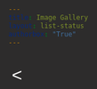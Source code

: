 ```yaml
---
title: Image Gallery
layout: list-status
authorbox: "True"
---
```

  <style>
    html {
      background-color: #2d2c2c;
      font-family: 'Open Sans', sans-serif;
      color: white;
    }

    body-container {
      display: flex;
      flex-wrap: wrap;
      justify-content: flex-start;
      align-items: center;
      margin-bottom: 2rem;
      margin-top: 0;
      padding: 0 1rem 1rem 1rem;
    }

    .main__title {
        margin-bottom: 1rem!important;   
    }

    #gallery {
      display: flex;
      flex-wrap: wrap;
      justify-content: flex-start; /* Left align items horizontally */
      width: 100%;
    }

    #gallery .image-container {
      width: 150px;
  /*  height: 340px;  */
      margin: 5px;
      padding: 5px;
      overflow: hidden;
      border: 1px solid transparent;
      border-radius: 4px;
      display: flex;
      flex-direction: column;
      justify-content: center;
      align-items: center;
      background-color:  #2d2c2c; /* #707B7C; */
   /* box-shadow: white 0 0 1px 1px;  */
    }

    .image-link {
      display: block;
      text-decoration: none;
    }

    #gallery .image-container img {
      width: 150px;
      box-shadow: #53565A 0 0 3px 1px;
      outline: 1px solid transparent;
      padding: .5rem!important;
    }

    img:hover {
      box-shadow: #B9DCD2 0 0 3px 3px;
      outline: 1px solid #336699;
      background-color: white;
    }

    .caption {
      text-align: center;
      padding: 5px;
      font-size: 0.65rem;
      background-color: #2d2c2c;
      color: white;
      margin-top: 1rem;
      border-radius: 4px;
      box-shadow: #2d2c2c 0 0 1px 1px;
    }

    body::after {
      content: '';
      flex: auto;
    }

    .pagination {
      display: flex;
      flex-wrap: wrap;
      justify-content: left;
      align-items: center;
      width: 100%;
      margin: 2rem 0 2rem 0;
      gap: .5rem 0;
    }

    @media screen and (max-width: 900px) {
    .pagination {
      justify-content: center;
    }
    .image-container {
      width: calc(50% - 40px);
      height: auto;
    }

    #gallery {
      justify-content: center; /* Left align items horizontally */
    }
  }
    .page-link {
      margin: 0 5px;
      padding: 5px;
      color: white;
      background-color: #2d2c2c;
      border: 1px solid #ccc;
      border-radius: 4px;
      text-decoration-color: transparent!important;
    }

    a.page-link:link, a.page-link:visited, a.page-link:hover, a.page-link:active {
    text-decoration-color: transparent!important;
    }

    a.page-link:hover {
        background-color: #B9DCD2;
        color: black;
    }

    .page-link.active {
      background-color: #336699;
      text-decoration-color: transparent!important;
    }

        .spacer {
      /* Adjust spacer styles as needed */
      width:30px; /* Example width */
      height: 30px; /* Example height */
      display: inline-block;
    }

    #prevPage, #nextPage {
    background-color: var(--galnav);
    color: white;
    font-size: 2rem;
    border: 0;
    border-radius: 4px;
    }

   #prevPage:active, #nextPage:active {
    background-color: #C0392B!important;
    color: #ffa500!important;
  }

   #prevPage:hover, #nextPage:hover {
    background-color: #B9DCD2;
    color: black;
  }

  </style>
</head>
<body>
  <div class="body-container">
  <div class="pagination" id="pagination">
   <button id="prevPage">&lt;</button>
  </div>
  <div id="gallery"></div>

  <script>
    document.addEventListener("DOMContentLoaded", function() {
      const gallery = document.getElementById("gallery");
      const paginationContainer = document.getElementById("pagination");
      const imagesPerPage = 24;
      let currentPage = 1;
      let totalPages = 1;

      function displayImages() {
        const indexFile = "index.dat";
        fetch(indexFile)
          .then(response => response.text())
          .then(data => {
            const imageFiles = data.trim().split('\n');
            const filteredFiles = imageFiles.filter(filename => /\.[a-zA-Z0-9]{3,4}$/i.test(filename.trim()));
            const startIdx = (currentPage - 1) * imagesPerPage;
            const endIdx = startIdx + imagesPerPage;

            for (let i = startIdx; i < endIdx && i < filteredFiles.length; i++) {
              const filename = filteredFiles[i];
              const container = document.createElement("div");
              container.classList.add("image-container");
              container.id = `image-${i}`;

              const imageLink = document.createElement("a");
              imageLink.classList.add("image-link");

              const image = document.createElement("img");
              const imagePath = `images/${filename.trim()}`;
              image.src = imagePath;
              image.alt = filename.trim();

              imageLink.href = imagePath;
              imageLink.target = "_self";
              imageLink.appendChild(image);
              container.appendChild(imageLink);

              const caption = document.createElement("div");
              caption.classList.add("caption");
              caption.textContent = filename.trim();
              container.appendChild(caption);

              gallery.appendChild(container);
            }

            totalPages = Math.ceil(filteredFiles.length / imagesPerPage);

            // Add navigation buttons and spacer
            const prevButton = document.createElement("button");
            prevButton.textContent = "<";
            prevButton.id = "prevPage";
            prevButton.style.display = currentPage === 1 ? "none" : "inline-block";
            prevButton.addEventListener("click", handlePrevClick);
            paginationContainer.innerHTML = "";
            paginationContainer.appendChild(prevButton);

            if (currentPage === 1) {
              const spacer = document.createElement("div");
              spacer.classList.add("spacer");
              spacer.style.display = "inline-block";
              paginationContainer.appendChild(spacer);
            }

            for (let i = 1; i <= totalPages; i++) {
              const pageButton = document.createElement("button");
              pageButton.classList.add("page-link");
              pageButton.textContent = i < 10 ? `0${i}` : i;
              if (i === currentPage) {
                pageButton.classList.add("active");
              }
              pageButton.addEventListener("click", () => changePage(i));
              paginationContainer.appendChild(pageButton);
            }

            // Add next button
            const nextButton = document.createElement("button");
            nextButton.textContent = ">";
            nextButton.id = "nextPage";
            nextButton.style.display = currentPage < totalPages ? "inline-block" : "none";
            nextButton.addEventListener("click", handleNextClick);
            paginationContainer.appendChild(nextButton);
          })
          .catch(error => console.error("Error fetching images:", error));
      }

      function handlePrevClick() {
        changePage(currentPage - 1);
      }

      function handleNextClick() {
        changePage(currentPage + 1);
      }

      function changePage(page) {
        currentPage = Math.min(Math.max(1, page), totalPages);
        gallery.innerHTML = "";
        displayImages();
        history.pushState({ page: currentPage }, `Page ${currentPage}`, `?page=${currentPage}`);
      }

      window.onpopstate = function(event) {
        const page = event.state ? event.state.page : 1;
        changePage(page);
      };

      const initialPage = parseInt(new URLSearchParams(window.location.search).get('page'), 10) || 1;
      currentPage = initialPage;
      displayImages();
    });
  </script>

</div>
</body>
</html>
